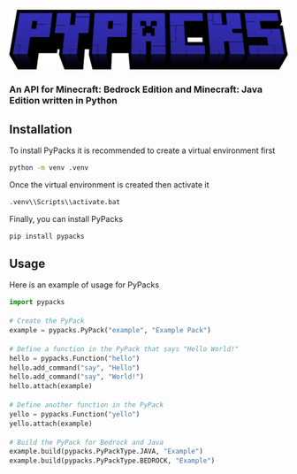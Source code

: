 ![](logo/logo.png)
### An API for Minecraft: Bedrock Edition and Minecraft: Java Edition written in Python
## Installation
To install PyPacks it is recommended to create a virtual environment first
```sh
python -m venv .venv
```
Once the virtual environment is created then activate it
```sh
.venv\\Scripts\\activate.bat
```
Finally, you can install PyPacks
```sh
pip install pypacks
```
## Usage
Here is an example of usage for PyPacks
```python
import pypacks

# Create the PyPack
example = pypacks.PyPack("example", "Example Pack")

# Define a function in the PyPack that says "Hello World!"
hello = pypacks.Function("hello")
hello.add_command("say", "Hello")
hello.add_command("say", "World!")
hello.attach(example)

# Define another function in the PyPack
yello = pypacks.Function("yello")
yello.attach(example)

# Build the PyPack for Bedrock and Java
example.build(pypacks.PyPackType.JAVA, "Example")
example.build(pypacks.PyPackType.BEDROCK, "Example")

```